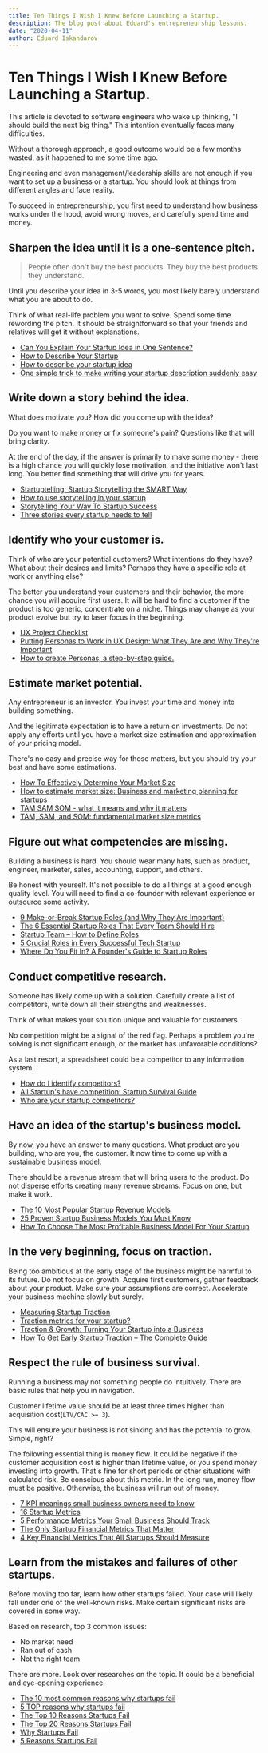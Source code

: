 ```yaml
---
title: Ten Things I Wish I Knew Before Launching a Startup.
description: The blog post about Eduard's entrepreneurship lessons.
date: "2020-04-11"
author: Eduard Iskandarov
---
```


# Ten Things I Wish I Knew Before Launching a Startup.

This article is devoted to software engineers who wake up thinking, "I should build the next big thing." This intention eventually faces many difficulties.

Without a thorough approach, a good outcome would be a few months wasted, as it happened to me some time ago.

Engineering and even management/leadership skills are not enough if you want to set up a business or a startup. You should look at things from different angles and face reality.

To succeed in entrepreneurship, you first need to understand how business works under the hood, avoid wrong moves, and carefully spend time and money.


## Sharpen the idea until it is a one-sentence pitch.

> People often don't buy the best products. They buy the best products they understand. 

Until you describe your idea in 3-5 words, you most likely barely understand what you are about to do.

Think of what real-life problem you want to solve. Spend some time rewording the pitch. It should be straightforward so that your friends and relatives will get it without explanations.

- [Can You Explain Your Startup Idea in One Sentence?](https://fi.co/insight/can-you-explain-your-startup-idea-in-one-sentence)
- [How to Describe Your Startup](https://austinstartups.com/how-to-describe-your-startup-c344e08d2bbd)
- [How to describe your startup idea](https://medium.com/@gtabidze/describe-your-idea-framework-2bfca3dc6ec9)
- [One simple trick to make writing your startup description suddenly easy](https://www.alexanderjarvis.com/one-simple-trick-to-make-writing-your-startup-description-suddenly-easy/)


## Write down a story behind the idea.

What does motivate you? How did you come up with the idea?

Do you want to make money or fix someone's pain? Questions like that will bring clarity.

At the end of the day, if the answer is primarily to make some money - there is a high chance you will quickly lose motivation, and the initiative won't last long. You better find something that will drive you for years.

- [Startuptelling: Startup Storytelling the SMART Way](https://fi.co/insight/startuptelling-startup-storytelling-the-smart-way)
- [How to use storytelling in your startup](https://medium.com/swlh/how-to-use-storytelling-in-your-startup-d8b57db375fd)
- [Storytelling Your Way To Startup Success](https://medium.com/@cambridgetricia/storytelling-your-way-to-startup-success-8a75bce01594)
- [Three stories every startup needs to tell](https://www.fastcompany.com/90328836/three-stories-every-startup-needs-to-tell)


## Identify who your customer is.

Think of who are your potential customers? What intentions do they have? What about their desires and limits? Perhaps they have a specific role at work or anything else?

The better you understand your customers and their behavior, the more chance you will acquire first users. It will be hard to find a customer if the product is too generic, concentrate on a niche. Things may change as your product evolve but try to laser focus in the beginning.

- [UX Project Checklist](https://uxchecklist.github.io/)
- [Putting Personas to Work in UX Design: What They Are and Why They're Important](https://xd.adobe.com/ideas/process/user-research/putting-personas-to-work-in-ux-design/)
- [How to create Personas, a step-by-step guide.](https://uxplanet.org/how-to-create-personas-step-by-step-guide-303d7b0d81b4)


## Estimate market potential.

Any entrepreneur is an investor. You invest your time and money into building something.

And the legitimate expectation is to have a return on investments. Do not apply any efforts until you have a market size estimation and approximation of your pricing model.

There's no easy and precise way for those matters, but you should try your best and have some estimations.

- [How To Effectively Determine Your Market Size](https://www.forbes.com/sites/alejandrocremades/2018/09/23/how-to-effectively-determine-your-market-size/)
- [How to estimate market size: Business and marketing planning for startups](https://learn.marsdd.com/article/how-to-estimate-market-size-business-and-marketing-planning-for-startups/)
- [TAM SAM SOM - what it means and why it matters](https://www.thebusinessplanshop.com/blog/en/entry/tam_sam_som)
- [TAM, SAM, and SOM: fundamental market size metrics](https://www.lean-case.com/tam-sam-som/)


## Figure out what competencies are missing.

Building a business is hard. You should wear many hats, such as product, engineer, marketer, sales, accounting, support, and others.

Be honest with yourself. It's not possible to do all things at a good enough quality level. You will need to find a co-founder with relevant experience or outsource some activity.

- [9 Make-or-Break Startup Roles (and Why They Are Important)](https://masschallenge.org/article/important-startup-roles)
- [The 6 Essential Startup Roles That Every Team Should Hire](https://www.rocketspace.com/tech-startups/the-6-essential-startup-roles-that-every-team-should-hire)
- [Startup Team – How to Define Roles](https://blog.thehub.io/blog/define-roles-startup-team/)
- [5 Crucial Roles in Every Successful Tech Startup](https://brainhub.eu/blog/5-crucial-roles-in-every-tech-startup/)
- [Where Do You Fit In? A Founder's Guide to Startup Roles](https://fi.co/insight/where-do-you-fit-in-a-founder-s-guide-to-startup-roles)


## Conduct competitive research.

Someone has likely come up with a solution. Carefully create a list of competitors, write down all their strengths and weaknesses.

Think of what makes your solution unique and valuable for customers.

No competition might be a signal of the red flag. Perhaps a problem you're solving is not significant enough, or the market has unfavorable conditions?

As a last resort, a spreadsheet could be a competitor to any information system.

- [How do I identify competitors?](https://learn.marsdd.com/article/identify-competitors/)
- [All Startup's have competition: Startup Survival Guide](https://medium.com/swlh/all-startups-have-competition-startup-survival-guide-62097d9bc478)
- [Who are your startup competitors?](https://www.alexanderjarvis.com/who-are-your-startup-competitors/)


## Have an idea of the startup's business model.

By now, you have an answer to many questions. What product are you building, who are you, the customer. It now time to come up with a sustainable business model.

There should be a revenue stream that will bring users to the product. Do not disperse efforts creating many revenue streams. Focus on one, but make it work.

- [The 10 Most Popular Startup Revenue Models](https://fi.co/insight/the-10-most-popular-startup-revenue-models)
- [25 Proven Startup Business Models You Must Know](https://www.nexea.co/25-business-models-for-every-startup/)
- [How To Choose The Most Profitable Business Model For Your Startup](https://getgist.com/how-to-choose-the-most-profitable-business-model-for-your-startup/)


## In the very beginning, focus on traction.

Being too ambitious at the early stage of the business might be harmful to its future. Do not focus on growth. Acquire first customers, gather feedback about your product. Make sure your assumptions are correct. Accelerate your business machine slowly but surely.

- [Measuring Startup Traction](https://www.caycon.com/blog/2018/10/measuring-startup-traction)
- [Traction metrics for your startup?](https://medium.com/@awesomelok/traction-metrics-for-your-startup-e045d6572610)
- [Traction & Growth: Turning Your Startup into a Business](https://fi.co/insight/traction-growth-turning-your-startup-into-a-business)
- [How To Get Early Startup Traction – The Complete Guide](https://growthrocks.com/blog/early-startup-traction/)


## Respect the rule of business survival.

Running a business may not something people do intuitively. There are basic rules that help you in navigation.

Customer lifetime value should be at least three times higher than acquisition cost(`LTV/CAC >= 3`).

This will ensure your business is not sinking and has the potential to grow. Simple, right?

The following essential thing is money flow. It could be negative if the customer acquisition cost is higher than lifetime value, or you spend money investing into growth. That's fine for short periods or other situations with calculated risk. Be conscious about this metric. In the long run, money flow must be positive. Otherwise, the business will run out of money.

- [7 KPI meanings small business owners need to know](https://quickbooks.intuit.com/r/financial-management/top-5-financial-metrics-to-track-to-ensure-startup-success/)
- [16 Startup Metrics](https://a16z.com/2015/08/21/16-metrics/)
- [5 Performance Metrics Your Small Business Should Track](https://www.inc.com/craig-bloem/5-key-metrics-every-early-stage-business-must-track.html)
- [The Only Startup Financial Metrics That Matter](https://getvested.io/blog/startup-financial-metrics/)
- [4 Key Financial Metrics That All Startups Should Measure](https://medium.com/swlh/4-key-financial-metrics-that-all-startups-should-measure-8302ea640f6f)


## Learn from the mistakes and failures of other startups.

Before moving too far, learn how other startups failed. Your case will likely fall under one of the well-known risks. Make certain significant risks are covered in some way.

Based on research, top 3 common issues:

- No market need
- Ran out of cash
- Not the right team

There are more. Look over researches on the topic. It could be a beneficial and eye-opening experience.

- [The 10 most common reasons why startups fail](https://www.eu-startups.com/2018/09/the-10-most-common-reasons-why-startups-fail/)
- [5 TOP reasons why startups fail](https://www.lead-innovation.com/english-blog/reasons-startups-fail)
- [The Top 10 Reasons Startups Fail](https://medium.com/swlh/the-top-10-reasons-startups-fail-ab3196d70568)
- [The Top 20 Reasons Startups Fail](https://s3-us-west-2.amazonaws.com/cbi-content/research-reports/The-20-Reasons-Startups-Fail.pdf)
- [Why Startups Fail](https://www.forbes.com/sites/deniselyohn/2019/05/01/why-start-ups-fail/#5295943728a5)
- [5 Reasons Startups Fail](https://www.forentrepreneurs.com/why-startups-fail/)
